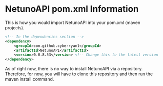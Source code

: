 
# NetunoAPI pom.xml Information

This is how you would import NetunoAPI into your pom.xml (maven projects).

```xml
<!-- In the dependencies section -->
<dependency>
    <groupId>com.github.cyberryan1</groupId>
    <artifactId>NetunoAPI</artifactId>
    <version>0.0.8.53</version> <!-- Change this to the latest version -->
</dependency>
```

As of right now, there is no way to install NetunoAPI via a repository.
Therefore, for now, you will have to clone this repository and then run
the maven install command.